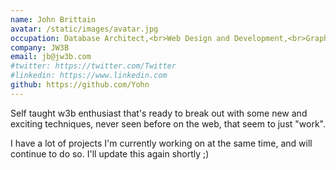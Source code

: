 ```yaml
---
name: John Brittain
avatar: /static/images/avatar.jpg
occupation: Database Architect,<br>Web Design and Development,<br>Graphic Design
company: JW3B
email: jb@jw3b.com
#twitter: https://twitter.com/Twitter
#linkedin: https://www.linkedin.com
github: https://github.com/Yohn
---
```


Self taught w3b enthusiast that's ready to break out with some new and exciting techniques, never seen before on the web, that seem to just "work".

I have a lot of projects I'm currently working on at the same time, and will continue to do so. I'll update this again shortly ;)
